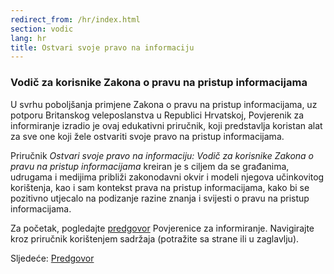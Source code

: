 ```yaml
---
redirect_from: /hr/index.html
section: vodic
lang: hr
title: Ostvari svoje pravo na informaciju
---
```


### Vodič za korisnike Zakona o pravu na pristup informacijama

U svrhu poboljšanja primjene Zakona o pravu na pristup informacijama, uz potporu Britanskog veleposlanstva u Republici Hrvatskoj, Povjerenik za informiranje izradio je ovaj edukativni priručnik, koji predstavlja koristan alat za sve one koji žele ostvariti svoje pravo na pristup informacijama.  

Priručnik *Ostvari svoje pravo na informaciju: Vodič za korisnike Zakona o pravu na pristup informacijama* kreiran je  s ciljem da se građanima, udrugama i medijima približi zakonodavni okvir i modeli njegova učinkovitog korištenja, kao i sam kontekst prava na pristup informacijama, kako bi se pozitivno utjecalo na podizanje razine znanja i svijesti o pravu na pristup informacijama.

Za početak, pogledajte [predgovor](predgovor/) Povjerenice za informiranje. Navigirajte kroz priručnik korištenjem sadržaja (potražite sa strane ili u zaglavlju).


Sljedeće: [Predgovor](predgovor/)
